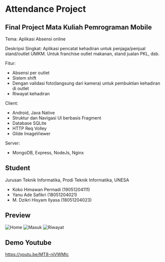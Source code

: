 # Attendance Project
## Final Project Mata Kuliah Pemrograman Mobile
Tema:
Aplikasi Absensi online

Deskripsi Singkat:
Aplikasi pencatat kehadiran untuk penjaga/penjual stand/outlet UMKM. Untuk franchise outlet makanan, stand jualan PKL, dsb.

Fitur:
- Absensi per outlet
- Sistem shift
- Dengan validasi foto(langsung dari kamera) untuk pembuktian kehadiran di outlet
- Riwayat kehadiran

Client:
- Android, Java Native
- Struktur dan Navigasi UI berbasis Fragment 
- Database SQLite
- HTTP Req Volley
- Glide ImageViewer

Server:
- MongoDB, Express, NodeJs, Nginx

## Student
Jurusan Teknik Informatika, Prodi Teknik Informatika, UNESA
- Koko Himawan Permadi (19051204111)
- Yanu Ade Safikri (18051204021)
- M. Dzikri Hisyam Ilyasa (18051204023)

## Preview
![Home](https://github.com/kokohi28/attendance-project/blob/master/home_sample.png?raw=true)
![Masuk](https://github.com/kokohi28/attendance-project/blob/master/masuk_sample.png?raw=true)
![Riwayat](https://github.com/kokohi28/attendance-project/blob/master/riwayat_sample.png?raw=true)

## Demo Youtube
https://youtu.be/MT8-njVWMlc

